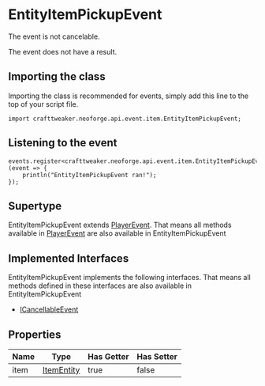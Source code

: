 # EntityItemPickupEvent

The event is not cancelable.

The event does not have a result.

## Importing the class

Importing the class is recommended for events, simply add this line to the top of your script file.
```zenscript
import crafttweaker.neoforge.api.event.item.EntityItemPickupEvent;
```


## Listening to the event

```zenscript
events.register<crafttweaker.neoforge.api.event.item.EntityItemPickupEvent>(event => {
    println("EntityItemPickupEvent ran!");
});
```


## Supertype

EntityItemPickupEvent extends [PlayerEvent](/neoforge/api/event/entity/player/PlayerEvent). That means all methods available in [PlayerEvent](/neoforge/api/event/entity/player/PlayerEvent) are also available in EntityItemPickupEvent

## Implemented Interfaces
EntityItemPickupEvent implements the following interfaces. That means all methods defined in these interfaces are also available in EntityItemPickupEvent

- [ICancellableEvent](/neoforge/api/event/ICancellableEvent)

## Properties

| Name |                          Type                          | Has Getter | Has Setter |
|------|--------------------------------------------------------|------------|------------|
| item | [ItemEntity](/vanilla/api/entity/type/item/ItemEntity) | true       | false      |

